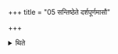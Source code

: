+++
title = "05 सन्तिष्ठेते दर्शपूर्णमासौ"

+++

<details><summary>थिते</summary>

5. The New and Full-moon-sacrifices stand (hereby) completely estalished (i.e. concluded).
</details>
